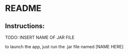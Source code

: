 # README 

## Instructions: 
TODO: INSERT NAME OF JAR FILE

to launch the app, just run the .jar file named [NAME HERE]
